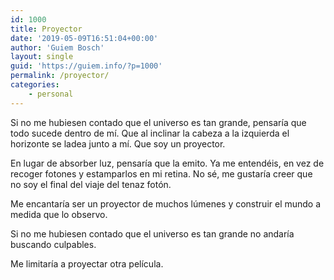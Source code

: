 ```yaml
---
id: 1000
title: Proyector
date: '2019-05-09T16:51:04+00:00'
author: 'Guiem Bosch'
layout: single
guid: 'https://guiem.info/?p=1000'
permalink: /proyector/
categories:
    - personal
---
```


<span class="s1">Si no me hubiesen contado que el universo es tan grande, pensaría que todo sucede dentro de mí. Que al inclinar la cabeza a la izquierda el horizonte se ladea junto a mí. Que soy un proyector.</span>

<span class="s1">En lugar de absorber luz, pensaría que la emito. Ya me entendéis, en vez de recoger fotones y estamparlos en mi retina. No sé, me gustaría creer que no soy el final del viaje del tenaz fotón. </span>

<span class="s1">Me encantaría ser un proyector de muchos lúmenes y construir el mundo a medida que lo observo. </span>

<span class="s1">Si no me hubiesen contado que el universo es tan grande no andaría buscando culpables. </span>

<span class="s1">Me limitaría a proyectar otra película.</span>